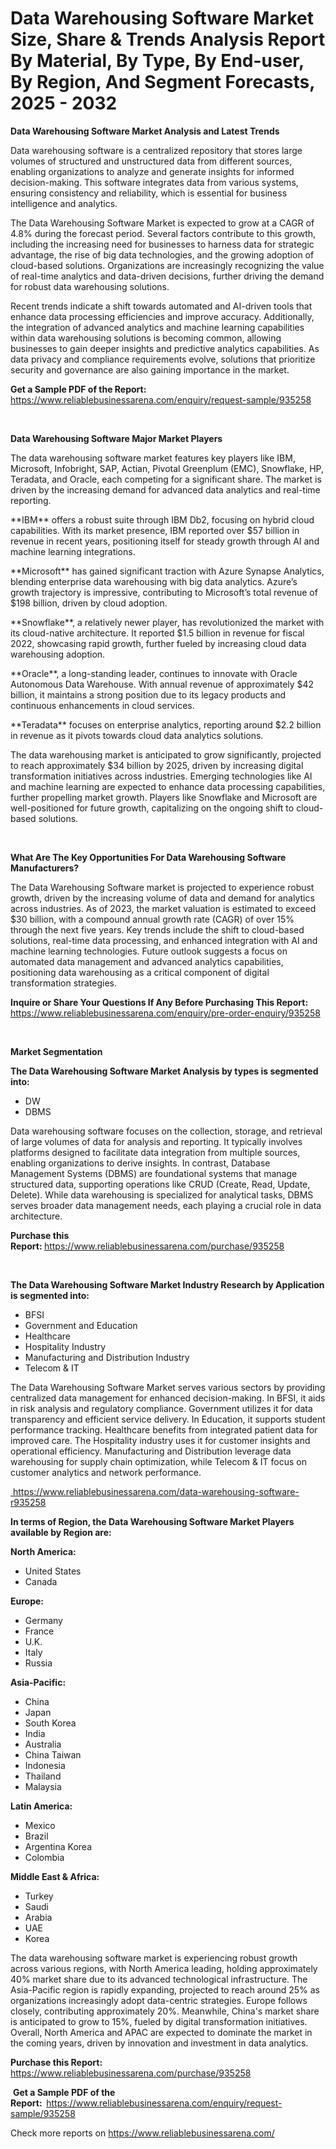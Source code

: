 <p><h1>Data Warehousing Software Market Size, Share & Trends Analysis Report By Material, By Type, By End-user, By Region, And Segment Forecasts, 2025 - 2032</h1></p><p><strong>Data Warehousing Software Market Analysis and Latest Trends</strong></p>
<p><p>Data warehousing software is a centralized repository that stores large volumes of structured and unstructured data from different sources, enabling organizations to analyze and generate insights for informed decision-making. This software integrates data from various systems, ensuring consistency and reliability, which is essential for business intelligence and analytics.</p><p>The Data Warehousing Software Market is expected to grow at a CAGR of 4.8% during the forecast period. Several factors contribute to this growth, including the increasing need for businesses to harness data for strategic advantage, the rise of big data technologies, and the growing adoption of cloud-based solutions. Organizations are increasingly recognizing the value of real-time analytics and data-driven decisions, further driving the demand for robust data warehousing solutions.</p><p>Recent trends indicate a shift towards automated and AI-driven tools that enhance data processing efficiencies and improve accuracy. Additionally, the integration of advanced analytics and machine learning capabilities within data warehousing solutions is becoming common, allowing businesses to gain deeper insights and predictive analytics capabilities. As data privacy and compliance requirements evolve, solutions that prioritize security and governance are also gaining importance in the market.</p></p>
<p><strong>Get a Sample PDF of the Report:&nbsp;</strong> <a href="https://www.reliablebusinessarena.com/enquiry/request-sample/935258?utm_campaign=2515&utm_medium=2&utm_source=Github&utm_content=ia&utm_term=07032025&utm_id=data-warehousing-software">https://www.reliablebusinessarena.com/enquiry/request-sample/935258</a></p>
<p>&nbsp;</p>
<p><strong>Data Warehousing Software Major Market Players</strong></p>
<p><p>The data warehousing software market features key players like IBM, Microsoft, Infobright, SAP, Actian, Pivotal Greenplum (EMC), Snowflake, HP, Teradata, and Oracle, each competing for a significant share. The market is driven by the increasing demand for advanced data analytics and real-time reporting.</p><p>**IBM** offers a robust suite through IBM Db2, focusing on hybrid cloud capabilities. With its market presence, IBM reported over $57 billion in revenue in recent years, positioning itself for steady growth through AI and machine learning integrations.</p><p>**Microsoft** has gained significant traction with Azure Synapse Analytics, blending enterprise data warehousing with big data analytics. Azure’s growth trajectory is impressive, contributing to Microsoft’s total revenue of $198 billion, driven by cloud adoption.</p><p>**Snowflake**, a relatively newer player, has revolutionized the market with its cloud-native architecture. It reported $1.5 billion in revenue for fiscal 2022, showcasing rapid growth, further fueled by increasing cloud data warehousing adoption.</p><p>**Oracle**, a long-standing leader, continues to innovate with Oracle Autonomous Data Warehouse. With annual revenue of approximately $42 billion, it maintains a strong position due to its legacy products and continuous enhancements in cloud services.</p><p>**Teradata** focuses on enterprise analytics, reporting around $2.2 billion in revenue as it pivots towards cloud data analytics solutions.</p><p>The data warehousing market is anticipated to grow significantly, projected to reach approximately $34 billion by 2025, driven by increasing digital transformation initiatives across industries. Emerging technologies like AI and machine learning are expected to enhance data processing capabilities, further propelling market growth. Players like Snowflake and Microsoft are well-positioned for future growth, capitalizing on the ongoing shift to cloud-based solutions.</p></p>
<p>&nbsp;</p>
<p><strong>What Are The Key Opportunities For Data Warehousing Software Manufacturers?</strong></p>
<p><p>The Data Warehousing Software market is projected to experience robust growth, driven by the increasing volume of data and demand for analytics across industries. As of 2023, the market valuation is estimated to exceed $30 billion, with a compound annual growth rate (CAGR) of over 15% through the next five years. Key trends include the shift to cloud-based solutions, real-time data processing, and enhanced integration with AI and machine learning technologies. Future outlook suggests a focus on automated data management and advanced analytics capabilities, positioning data warehousing as a critical component of digital transformation strategies.</p></p>
<p><strong>Inquire or Share Your Questions If Any Before Purchasing This Report:</strong> <a href="https://www.reliablebusinessarena.com/enquiry/pre-order-enquiry/935258?utm_campaign=2515&utm_medium=2&utm_source=Github&utm_content=ia&utm_term=07032025&utm_id=data-warehousing-software">https://www.reliablebusinessarena.com/enquiry/pre-order-enquiry/935258</a></p>
<p>&nbsp;</p>
<p><strong>Market Segmentation</strong></p>
<p><strong>The Data Warehousing Software Market Analysis by types is segmented into:</strong></p>
<p><ul><li>DW</li><li>DBMS</li></ul></p>
<p><p>Data warehousing software focuses on the collection, storage, and retrieval of large volumes of data for analysis and reporting. It typically involves platforms designed to facilitate data integration from multiple sources, enabling organizations to derive insights. In contrast, Database Management Systems (DBMS) are foundational systems that manage structured data, supporting operations like CRUD (Create, Read, Update, Delete). While data warehousing is specialized for analytical tasks, DBMS serves broader data management needs, each playing a crucial role in data architecture.</p></p>
<p><strong>Purchase this Report:&nbsp;</strong><a href="https://www.reliablebusinessarena.com/purchase/935258?utm_campaign=2515&utm_medium=2&utm_source=Github&utm_content=ia&utm_term=07032025&utm_id=data-warehousing-software">https://www.reliablebusinessarena.com/purchase/935258</a></p>
<p>&nbsp;</p>
<p><strong>The Data Warehousing Software Market Industry Research by Application is segmented into:</strong></p>
<p><ul><li>BFSI</li><li>Government and Education</li><li>Healthcare</li><li>Hospitality Industry</li><li>Manufacturing and Distribution Industry</li><li>Telecom & IT</li></ul></p>
<p><p>The Data Warehousing Software Market serves various sectors by providing centralized data management for enhanced decision-making. In BFSI, it aids in risk analysis and regulatory compliance. Government utilizes it for data transparency and efficient service delivery. In Education, it supports student performance tracking. Healthcare benefits from integrated patient data for improved care. The Hospitality industry uses it for customer insights and operational efficiency. Manufacturing and Distribution leverage data warehousing for supply chain optimization, while Telecom & IT focus on customer analytics and network performance.</p></p>
<p><a href="https://www.reliablebusinessarena.com/data-warehousing-software-r935258?utm_campaign=2515&utm_medium=2&utm_source=Github&utm_content=ia&utm_term=07032025&utm_id=data-warehousing-software">&nbsp;https://www.reliablebusinessarena.com/data-warehousing-software-r935258</a></p>
<p><strong>In terms of Region, the Data Warehousing Software Market Players available by Region are:</strong></p>
<p>
    <p> <strong> North America: </strong>
        <ul>
            <li>United States</li>
            <li>Canada</li>
        </ul>
        </p> 
    <p> <strong> Europe: </strong>
        <ul>
            <li>Germany</li>
            <li>France</li>
            <li>U.K.</li>
            <li>Italy</li>
            <li>Russia</li>
        </ul>
        </p> 
    <p> <strong> Asia-Pacific: </strong>
        <ul>
            <li>China</li>
            <li>Japan</li>
            <li>South Korea</li>
            <li>India</li>
            <li>Australia</li>
            <li>China Taiwan</li>
            <li>Indonesia</li>
            <li>Thailand</li>
            <li>Malaysia</li>
        </ul>
        </p> 
    <p> <strong> Latin America: </strong>
        <ul>
            <li>Mexico</li>
            <li>Brazil</li>
            <li>Argentina Korea</li>
            <li>Colombia</li>
        </ul>
        </p> 
    <p> <strong> Middle East & Africa: </strong>
        <ul>
            <li>Turkey</li>
            <li>Saudi</li>
            <li>Arabia</li>
            <li>UAE</li>
            <li>Korea</li>
        </ul>
    </p>
    </p>
<p><p>The data warehousing software market is experiencing robust growth across various regions, with North America leading, holding approximately 40% market share due to its advanced technological infrastructure. The Asia-Pacific region is rapidly expanding, projected to reach around 25% as organizations increasingly adopt data-centric strategies. Europe follows closely, contributing approximately 20%. Meanwhile, China's market share is anticipated to grow to 15%, fueled by digital transformation initiatives. Overall, North America and APAC are expected to dominate the market in the coming years, driven by innovation and investment in data analytics.</p></p>
<p><strong>Purchase this Report: </strong><a href="https://www.reliablebusinessarena.com/purchase/935258?utm_campaign=2515&utm_medium=2&utm_source=Github&utm_content=ia&utm_term=07032025&utm_id=data-warehousing-software">https://www.reliablebusinessarena.com/purchase/935258</a></p>
<p>&nbsp;<strong>Get a Sample PDF of the Report:&nbsp;&nbsp;</strong><a href="https://www.reliablebusinessarena.com/enquiry/request-sample/935258?utm_campaign=2515&utm_medium=2&utm_source=Github&utm_content=ia&utm_term=07032025&utm_id=data-warehousing-software">https://www.reliablebusinessarena.com/enquiry/request-sample/935258</a></p>
<p><strong></strong></p>
<p>Check more reports on <a href="https://www.reliablebusinessarena.com/?utm_campaign=2515&utm_medium=2&utm_source=Github&utm_content=ia&utm_term=07032025&utm_id=data-warehousing-software">https://www.reliablebusinessarena.com/</a></p>